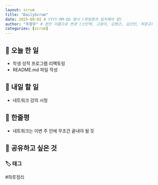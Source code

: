 ```yaml
---
layout: scrum
title: "DailyScrum"
date: 2025-09-02 # YYYY-MM-DD 형식 (파일명과 일치해야 함)
author: "주장우" # 본인 이름으로 변경 (신민혁, 고윤아, 김병곤, 김선민, 최문규)
categories: [scrum]
---
```


## 📝 오늘 한 일

- 학생 성적 프로그램 리팩토링
- README.md 파일 작성

## 🎯 내일 할 일

- 네트워크 강의 시청

## 💭 한줄평

- 네트워크는 이번 주 안에 무조건 끝내야 될 듯

## 🔗 공유하고 싶은 것

### 🏷️ 태그

#하루정리
